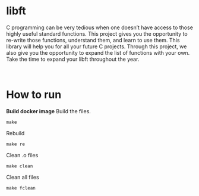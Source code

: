 # libft
C programming can be very tedious when one doesn’t have access to those highly useful
standard functions. This project gives you the opportunity to re-write those functions,
understand them, and learn to use them. This library will help you for all your future C
projects.
Through this project, we also give you the opportunity to expand the list of functions
with your own. Take the time to expand your libft throughout the year.

<br>

# How to run
**Build docker image**
Build the files.
```
make
```
Rebuild
```
make re
```
Clean .o files
```
make clean
```
Clean all files
```
make fclean
```
